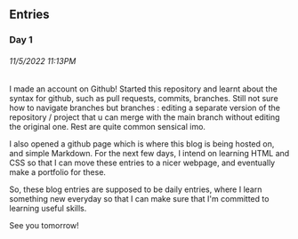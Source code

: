## Entries

### Day 1
###### 11/5/2022 11:13PM 

I made an account on Github! Started this repository and learnt about the syntax for github, such as pull requests, commits, branches. Still not sure how to navigate branches but branches : editing a separate version of the repository / project that u can merge with the main branch without editing the original one. Rest are quite common sensical imo.

I also opened a github page which is where this blog is being hosted on, and simple Markdown. For the next few days, I intend on learning HTML and CSS so that I can move these entries to a nicer webpage, and eventually make a portfolio for these. 

So, these blog entries are supposed to be daily entries, where I learn something new everyday so that I can make sure that I'm committed to learning useful skills.

See you tomorrow!
